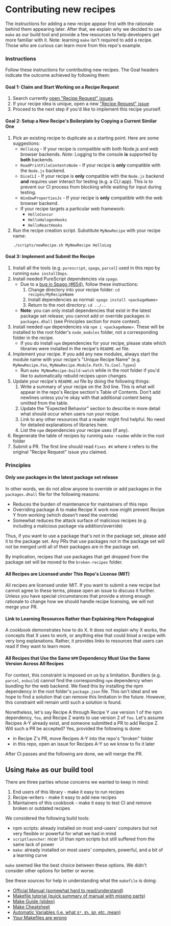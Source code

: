 # Contributing new recipes

The instructions for adding a new recipe appear first with the rationale behind them appearing later. After that, we explain why we decided to use `make` as our build tool and provide a few resources to help developers get more familiar with it. Note: learning `make` isn't required to add a recipe. Those who are curious can learn more from this repo's example.

### Instructions

Follow these instructions for contributing new recipes. The Goal headers indicate the outcome achieved by following them:

#### Goal 1: Claim and Start Working on a Recipe Request

1. Search currently [open "Recipe Request" issues](https://github.com/JordanMartinez/purescript-cookbook/issues?q=is%3Aissue+is%3Aopen+label%3Arecipe-request).
1. If your recipe idea is unique, open a new ["Recipe Request" issue](https://github.com/JordanMartinez/purescript-cookbook/issues/new?assignees=&labels=recipe-request&template=recipe-request.md&title=)
1. Proceed to the next step if you'd like to implement this recipe yourself.

#### Goal 2: Setup a New Recipe's Boilerplate by Copying a Current Similar One

1. Pick an existing recipe to duplicate as a starting point. Here are some suggestions:
    - `HelloLog` - If your recipe is compatible with both Node.js and web browser backends. _Note:_ Logging to the console **is** supported by **both** backends.
    - `ReadPrintFileContentsNode` - If your recipe is **only** compatible with the `Node.js` backend.
    - `DiceCLI` - If your recipe is **only** compatible with the `Node.js` backend **and** requires user interact for testing (e.g. a CLI app). This is to prevent our CI process from blocking while waiting for input during testing.
    - `WindowPropertiesJs` - If your recipe is **only** compatible with the web browser backend.
    - If your recipe targets a particular web framework:
        - `HelloConcur`
        - `HelloHalogenHooks`
        - `HelloReactHooks`
1. Run the recipe creation script. Substitute `MyNewRecipe` with your recipe name:
    ```
    ./scripts/newRecipe.sh MyNewRecipe HelloLog
    ```

#### Goal 3: Implement and Submit the Recipe

1. Install all the tools (e.g. `purescript`, `spago`, `parcel`) used in this repo by running `make installDeps`.
1. Install needed PureScript dependencies via `spago`.
    - Due to a [bug in Spago (#654)](https://github.com/purescript/spago/issues/654), follow these instructions:
        1. Change directory into your recipe folder: `cd recipes/MyRecipeName`
        1. Install dependencies as normal: `spago install <packageName>`
        1. Return to the root directory: `cd ../..`
    - **Note**: you can only install dependencies that exist in the latest package set release; you cannot add or override packages in `packages.dhall` (see Principles section for more context).
1. Install needed `npm` dependencies via `npm i <packageName>`. These will be installed to the root folder's `node_modules` folder, not a corresponding folder in the recipe.
    - If you do install `npm` dependencies for your recipe, please state which libraries were installed in the recipe's `README.md` file.
1. Implement your recipe. If you add any new modules, always start the module name with your recipe's "Unique Recipe Name" (e.g. `MyNewRecipe.Foo`, `MyNewRecipe.Module.Path.To.Cool.Types`)
    - Run `make MyNewRecipe-build-watch` while in the root folder if you'd like to automatically rebuild recipes upon changes.
1. Update your recipe's `README.md` file by doing the following things:
    1. Write a summary of your recipe on the 3rd line. This is what will appear in the repo's Recipe section's Table of Contents. Don't add newlines unless you're okay with that additional content being omitted from the table.
    1. Update the "Expected Behavior" section to describe in more detail what should occur when users run your recipe.
    1. Link to any other resources that a reader might find helpful. No need for detailed explanations of libraries here.
    1. List the `npm` dependencies your recipe uses (if any).
1. Regenerate the table of recipes by running `make readme` while in the root folder
1. Submit a PR. The first line should read `Fixes #X` where `X` refers to the original "Recipe Request" issue you claimed.

### Principles

#### Only use packages in the latest package set release

In other words, we do not allow anyone to override or add packages in the `packages.dhall` file for the following reasons:
- Reduces the burden of maintenance for maintainers of this repo
- Overriding package A to make Recipe X work now might prevent Recipe Y from working (which doesn't need the override)
- Somewhat reduces the attack surface of malicious recipes (e.g. including a malicious package via addition/override)

Thus, if you want to use a package that's not in the package set, please add it to the package set. Any PRs that use packages not in the package set will not be merged until all of their packages are in the package set.

By implication, recipes that use packages that get dropped from the package set will be moved to the `broken-recipes` folder.

#### All Recipes are Licensed under This Repo's License (MIT)

All recipes are licensed under MIT. If you want to submit a new recipe but cannot agree to these terms, please open an issue to discuss it further. Unless you have special circumstances that provide a strong enough rationale to change how we should handle recipe licensing, we will not merge your PR.

#### Link to Learning Resources Rather than Explaining Here Pedagogical

A cookbook demonstrates how to do X. It does not explain why X works, the concepts that X uses to work, or anything else that could bloat a recipe with very long explanations. Rather, it provides links to resources that users can read if they want to learn more.

#### All Recipes that Use the Same `NPM` Dependency Must Use the Same Version Across All Recipes

For context, this constraint is imposed on us by a limitation. Bundlers (e.g. `parcel`, `esbuild`) cannot find the corresponding `npm` dependency when bundling for the web backend. We fixed this by installing the npm dependency in the root folder's `package.json` file. This isn't ideal and we hope to find a solution that can remove this limitation in the future. However, this constraint will remain until such a solution is found.

Nonetheless, let's say Recipe A through Recipe Y use version 1 of the npm dependency, `foo`, and Recipe Z wants to use version 2 of `foo`. Let's assume Recipes A-Y already exist, and someone submitted a PR to add Recipe Z. Will such a PR be accepted? Yes, provided the following is done:
- in Recipe Z's PR, move Recipes A-Y into the repo's "broken" folder
- in this repo, open an issue for Recipes A-Y so we know to fix it later

After CI passes and the following are done, we will merge the PR.

## Using `Make` as our build tool

There are three parties whose concerns we wanted to keep in mind:
1. End users of this library - make it easy to run recipes
1. Recipe-writers - make it easy to add new recipes
1. Maintainers of this cookbook - make it easy to test CI and remove broken or outdated recipes

We considered the following build tools:
- npm scripts: already installed on most end-users' computers but not very flexible or powerful for what we had in mind
- `scriptlauncher`: nicer UI than npm scripts but still suffered from the same lack of power
- `make`: already installed on most users' computers, powerful, and a bit of a learning curve

`make` seemed like the best choice between these options. We didn't consider other options for better or worse.

See these sources for help in understanding what the `makefile` is doing:
- [Official Manual (somewhat hard to read/understand)](https://www.gnu.org/software/make/manual/make.html)
- [Makefile tutorial (quick summary of manual with missing parts)](https://makefiletutorial.com/)
- [Make Guide (slides)](http://martinvseticka.eu/temp/make/normal.html)
- [Make Cheatsheet](http://eduardolezcano.com/wp-content/uploads/2016/06/make_cheatsheet.pdf)
- [Automatic Variables (i.e. what `$*`, `$%`, `$@`, etc. mean)](https://www.gnu.org/software/make/manual/make.html#Automatic-Variables)
- [Your Makefiles are wrong](https://tech.davis-hansson.com/p/make/)
